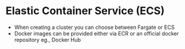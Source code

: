 # Elastic Container Service (ECS)
- When creating a cluster you can choose between Fargate or ECS
- Docker images can be provided either via ECR or an official docker repository eg., Docker Hub
